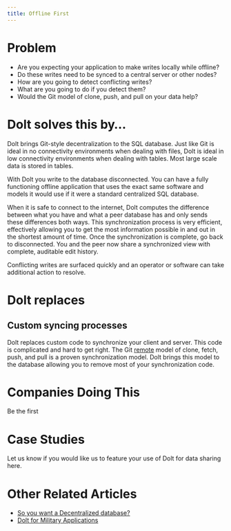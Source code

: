 ```yaml
---
title: Offline First
---
```


# Problem

* Are you expecting your application to make writes locally while offline?
* Do these writes need to be synced to a central server or other nodes?
* How are you going to detect conflicting writes?
* What are you going to do if you detect them?
* Would the Git model of clone, push, and pull on your data help?

# Dolt solves this by…

Dolt brings Git-style decentralization to the SQL database. Just like Git is ideal in no connectivity environments when dealing with files, Dolt is ideal in low connectivity environments when dealing with tables. Most large scale data is stored in tables.

With Dolt you write to the database disconnected. You can have a fully functioning offline application that uses the exact same software and models it would use if it were a standard centralized SQL database.

When it is safe to connect to the internet, Dolt computes the difference between what you have and what a peer database has and only sends these differences both ways. This synchronization process is very efficient, effectively allowing you to get the most information possible in and out in the shortest amount of time. Once the synchronization is complete, go back to disconnected. You and the peer now share a synchronized view with complete, auditable edit history.

Conflicting writes are surfaced quickly and an operator or software can take additional action to resolve.

# Dolt replaces

## Custom syncing processes

Dolt replaces custom code to synchronize your client and server. This code is complicated and hard to get right. The Git [remote](../../concepts/dolt/git/remotes.md) model of clone, fetch, push, and pull is a proven synchronization model. Dolt brings this model to the database allowing you to remove most of your synchronization code. 

# Companies Doing This

Be the first

# Case Studies

Let us know if you would like us to feature your use of Dolt for data sharing here.

# Other Related Articles

* [So you want a Decentralized database?](https://www.dolthub.com/blog/2022-05-27-decentralized-database/)
* [Dolt for Military Applications](https://www.dolthub.com/blog/2022-03-07-dolt-military/)